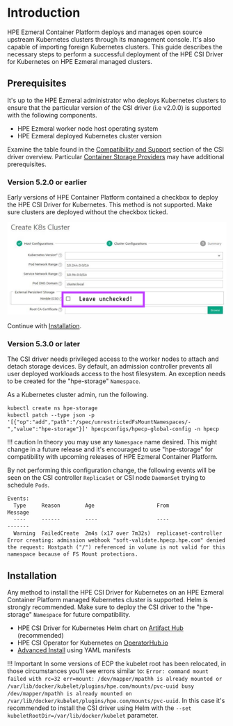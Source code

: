 # Introduction

HPE Ezmeral Container Platform deploys and manages open source upstream Kubernetes clusters through its management console. It's also capable of importing foreign Kubernetes clusters. This guide describes the necessary steps to perform a successful deployment of the HPE CSI Driver for Kubernetes on HPE Ezmeral managed clusters.

## Prerequisites

It's up to the HPE Ezmeral administrator who deploys Kubernetes clusters to ensure that the particular version of the CSI driver (i.e v2.0.0) is supported with the following components.

- HPE Ezmeral worker node host operating system
- HPE Ezmeral deployed Kubernetes cluster version

Examine the table found in the [Compatibility and Support](../csi_driver/index.md#compatibility_and_support) section of the CSI driver overview. Particular [Container Storage Providers](../container_storage_provider) may have additional prerequisites.

### Version 5.2.0 or earlier

Early versions of HPE Container Platform contained a checkbox to deploy the HPE CSI Driver for Kubernetes. This method is not supported. Make sure clusters are deployed without the checkbox ticked.

![](img/hpecp-old.png)

Continue with [Installation](#installation).

### Version 5.3.0 or later

The CSI driver needs privileged access to the worker nodes to attach and detach storage devices. By default, an admission controller prevents all user deployed workloads access to the host filesystem. An exception needs to be created for the "hpe-storage" `Namespace`.

As a Kubernetes cluster admin, run the following.

```text
kubectl create ns hpe-storage
kubectl patch --type json -p '[{"op":"add","path":"/spec/unrestrictedFsMountNamespaces/-","value":"hpe-storage"}]' hpecpconfigs/hpecp-global-config -n hpecp
```

!!! caution
    In theory you may use any `Namespace` name desired. This might change in a future release and it's encouraged to use "hpe-storage" for compatibility with upcoming releases of HPE Ezmeral Container Platform.

By not performing this configuration change, the following events will be seen on the CSI controller `ReplicaSet` or CSI node `DaemonSet` trying to schedule `Pods`.

```text
Events:
  Type     Reason        Age                    From                   Message
  ----     ------        ----                   ----                   -------
  Warning  FailedCreate  2m4s (x17 over 7m32s)  replicaset-controller  Error creating: admission webhook "soft-validate.hpecp.hpe.com" denied the request: Hostpath ("/") referenced in volume is not valid for this namespace because of FS Mount protections.
```

## Installation

Any method to install the HPE CSI Driver for Kubernetes on an HPE Ezmeral Container Platform managed Kubernetes cluster is supported. Helm is strongly recommended. Make sure to deploy the CSI driver to the "hpe-storage" `Namespace` for future compatibility.

- HPE CSI Driver for Kubernetes Helm chart on [Artifact Hub](https://artifacthub.io/packages/helm/hpe-storage/hpe-csi-driver) (recommended)
- HPE CSI Operator for Kubernetes on [OperatorHub.io](https://operatorhub.io/operator/hpe-csi-operator)
- [Advanced Install](../csi_driver/deployment.md#advanced_install) using YAML manifests

!!! Important
    In some versions of ECP the kubelet root has been relocated, in those circumstances you'll see errors similar to: `Error: command mount failed with rc=32 err=mount: /dev/mapper/mpathh is already mounted or /var/lib/docker/kubelet/plugins/hpe.com/mounts/pvc-uuid busy /dev/mapper/mpathh is already mounted on /var/lib/docker/kubelet/plugins/hpe.com/mounts/pvc-uuid`. In this case it's recommended to install the CSI driver using Helm with the `--set kubeletRootDir=/var/lib/docker/kubelet` parameter.
